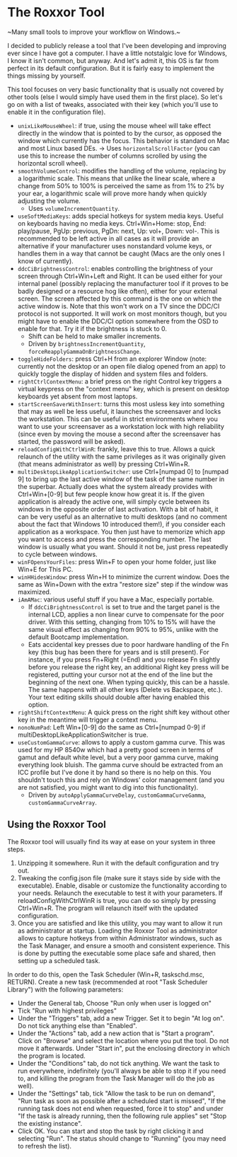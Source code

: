 # The Roxxor Tool

~Many small tools to improve your workflow on Windows.~

I decided to publicly release a tool that I've been developing and improving ever since I have got a computer. I have a little notstalgic love for Windows, I know it isn't common, but anyway. And let's admit it, this OS is far from perfect in its default configuration. But it is fairly easy to implement the things missing by yourself.

This tool focuses on very basic functionality that is usually not covered by other tools (else I would simply have used them in the first place). So let's go on with a list of tweaks, associated with their key (which you'll use to enable it in the configuration file).

- `unixLikeMouseWheel`: if true, using the mouse wheel will take effect directly in the window that is pointed to by the cursor, as opposed the window which currently has the focus. This behavior is standard on Mac and most Linux based DEs.
	-> Uses `horizontalScrollFactor` (you can use this to increase the number of columns scrolled by using the horizontal scroll wheel).
- `smoothVolumeControl`: modifies the handling of the volume, replacing by a logarithmic scale. This means that unlike the linear scale, where a change from 50% to 100% is perceived the same as from 1% to 2% by your ear, a logarithmic scale will prove more handy when quickly adjusting the volume.
	- Uses `volumeIncrementQuantity`.
- `useSoftMediaKeys`: adds special hotkeys for system media keys. Useful on keyboards having no media keys. Ctrl+Win+Home: stop, End: play/pause, PgUp: previous, PgDn: next, Up: vol+, Down: vol-. This is recommended to be left active in all cases as it will provide an alternative if your manufacturer uses nonstandard volume keys, or handles them in a way that cannot be caught (Macs are the only ones I know of currently).
- `ddcCiBrightnessControl`: enables controlling the brightness of your screen through Ctrl+Win+Left and Right. It can be used either for your internal panel (possibly replacing the manufacturer tool if it proves to be badly designed or a resource hog like often), either for your external screen. The screen affected by this command is the one on which the active window is. Note that this won't work on a TV since the DDC/CI protocol is not supported. It will work on most monitors though, but you might have to enable the DDC/CI option somewhere from the OSD to enable for that. Try it if the brightness is stuck to 0.
	- Shift can be held to make smaller increments.
	- Driven by `brightnessIncrementQuantity`, `forceReapplyGammaOnBrightnessChange`.
- `toggleHideFolders`: press Ctrl+H from an explorer Window (note: currently not the desktop or an open file dialog opened from an app) to quickly toggle the display of hidden and system files and folders.
- `rightCtrlContextMenu`: a brief press on the right Control key triggers a virtual keypress on the "context menu" key, which is present on desktop keyboards yet absent from most laptops.
- `startScreenSaverWithInsert`: turns this most usless key into something that may as well be less useful, it launches the screensaver and locks the workstation. This can be useful in strict environments where you want to use your screensaver as a workstation lock with high reliability (since even by moving the mouse a second after the screensaver has started, the password will be asked).
- `reloadConfigWithCtrlWinR`: frankly, leave this to true. Allows a quick relaunch of the utility with the same privileges as it was originally given (that means administrator as well) by pressing Ctrl+Win+R.
- `multiDesktopLikeApplicationSwitcher`: use Ctrl+[numpad 0] to [numpad 9] to bring up the last active window of the task of the same number in the superbar. Actually does what the system already provides with Ctrl+Win+[0-9] but few people know how great it is. If the given application is already the active one, will simply cycle between its windows in the opposite order of last activation. With a bit of habit, it can be very useful as an alternative to multi desktops (and no comment about the fact that Windows 10 introduced them!), if you consider each application as a workspace. You then just have to memorize which app you want to access and press the corresponding number. The last window is usually what you want. Should it not be, just press repeatedly to cycle between windows.
- `winFOpensYourFiles`: press Win+F to open your home folder, just like Win+E for This PC.
- `winHHidesWindow`: press Win+H to minimize the current window. Does the same as Win+Down with the extra "restore size" step if the window was maximized.
- `iAmAMac`: various useful stuff if you have a Mac, especially portable.
	- If `ddcCiBrightnessControl` is set to true and the target panel is the internal LCD, applies a non linear curve to compensate for the poor driver. With this setting, changing from 10% to 15% will have the same visual effect as changing from 90% to 95%, unlike with the default Bootcamp implementation.
	- Eats accidental key presses due to poor hardware handling of the Fn key (this bug has been there for years and is still present). For instance, if you press Fn+Right (=End) and you release Fn slightly before you release the right key, an additional Right key press will be registered, putting your cursor not at the end of the line but the beginning of the next one. When typing quickly, this can be a hassle. The same happens with all other keys (Delete vs Backspace, etc.). Your text editing skills should double after having enabled this option.
- `rightShiftContextMenu`: A quick press on the right shift key without other key in the meantime will trigger a context menu.
- `nonoNumPad`: Left Win+[0-9] do the same as Ctrl+[numpad 0-9] if multiDesktopLikeApplicationSwitcher is true.
- `useCustomGammaCurve`: allows to apply a custom gamma curve. This was used for my HP 8540w which had a pretty good screen in terms of gamut and default white level, but a very poor gamma curve, making everything look bluish. The gamma curve should be extracted from an ICC profile but I've done it by hand so there is no help on this. You shouldn't touch this and rely on Windows' color management (and you are not satisfied, you might want to dig into this functionality).
	- Driven by `autoApplyGammaCurveDelay`, `customGammaCurveGamma`, `customGammaCurveArray`.



Using the Roxxor Tool
---------------------

The Roxxor tool will usually find its way at ease on your system in three steps.

1. Unzipping it somewhere. Run it with the default configuration and try out.
2. Tweaking the config.json file (make sure it stays side by side with the executable). Enable, disable or customize the functionality according to your needs. Relaunch the executable to test it with your parameters. If reloadConfigWithCtrlWinR is true, you can do so simply by pressing Ctrl+Win+R. The program will relaunch itself with the updated configuration.
3. Once you are satisfied and like this utility, you may want to allow it run as administrator at startup. Loading the Roxxor Tool as administrator allows to capture hotkeys from within Administrator windows, such as the Task Manager, and ensure a smooth and consistent experience. This is done by putting the executable some place safe and shared, then setting up a scheduled task.

In order to do this, open the Task Scheduler (Win+R, taskschd.msc, RETURN). Create a new task (recommended at root "Task Scheduler Library") with the following parameters:
- Under the General tab, Choose "Run only when user is logged on"
- Tick "Run with highest privileges"
- Under the "Triggers" tab, add a new Trigger. Set it to begin "At log on". Do not tick anything else than "Enabled".
- Under the "Actions" tab, add a new action that is "Start a program". Click on "Browse" and select the location where you put the tool. Do not move it afterwards. Under "Start in", put the enclosing directory in which the program is located.
- Under the "Conditions" tab, do not tick anything. We want the task to run everywhere, indefinitely (you'll always be able to stop it if you need to, and killing the program from the Task Manager will do the job as well).
- Under the "Settings" tab, tick "Allow the task to be run on demand", "Run task as soon as possible after a scheduled start is missed", "If the running task does not end when requested, force it to stop" and under "If the task is already running, then the following rule applies" set "Stop the existing instance".
- Click OK. You can start and stop the task by right clicking it and selecting "Run". The status should change to "Running" (you may need to refresh the list).
